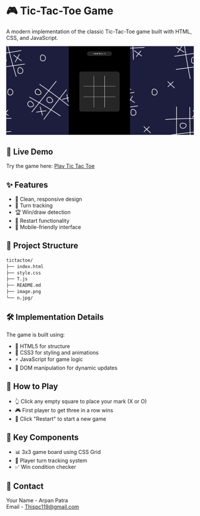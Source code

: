 # 🎮 Tic-Tac-Toe Game

A modern implementation of the classic Tic-Tac-Toe game built with HTML, CSS, and JavaScript.

[![Game Preview](./image.png)](https://tic-tac-toe-gamma-nine-28.vercel.app/)

## 🌟 Live Demo

Try the game here: [Play Tic Tac Toe](your-deployment-url-here)

## ✨ Features

- 🎯 Clean, responsive design
- 🔄 Turn tracking
- 🏆 Win/draw detection
- 🔁 Restart functionality
- 📱 Mobile-friendly interface

## 📁 Project Structure

```markdown
tictactoe/
├── index.html
├── style.css
├── T.js
├── README.md
├── image.png
└── n.jpg/
```

## 🛠️ Implementation Details

The game is built using:

- 📄 HTML5 for structure
- 🎨 CSS3 for styling and animations
- ⚡ JavaScript for game logic
- 🔧 DOM manipulation for dynamic updates

## 🎯 How to Play

- 👆 Click any empty square to place your mark (X or O)
- 🎮 First player to get three in a row wins
- 🔄 Click "Restart" to start a new game

## 🔑 Key Components

- 📊 3x3 game board using CSS Grid
- 👥 Player turn tracking system
- ✅ Win condition checker

## 📧 Contact

Your Name - Arpan Patra  
Email - <Thispc119@gmail.com>
